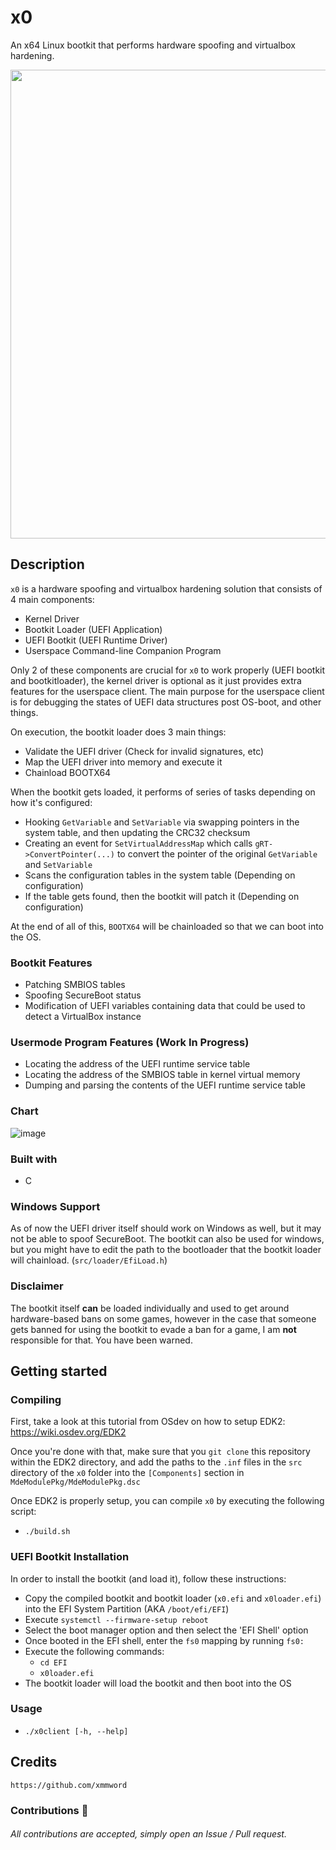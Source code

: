 # x0
An x64 Linux bootkit that performs hardware spoofing and virtualbox hardening.

<div align="center">
    <img src=https://user-images.githubusercontent.com/105472509/207756908-b8fd715f-268a-4e44-8513-df881cc90d39.png width="750px"><br>
</div>

## Description
`x0` is a hardware spoofing and virtualbox hardening solution that consists of 4 main components:
- Kernel Driver
- Bootkit Loader (UEFI Application)
- UEFI Bootkit (UEFI Runtime Driver)
- Userspace Command-line Companion Program

Only 2 of these components are crucial for `x0` to work properly (UEFI bootkit and bootkitloader), the kernel driver is optional as it just provides extra features for the userspace client. The main purpose for the userspace client is for debugging the states of UEFI data structures post OS-boot, and other things.

On execution, the bootkit loader does 3 main things:
- Validate the UEFI driver (Check for invalid signatures, etc)
- Map the UEFI driver into memory and execute it
- Chainload BOOTX64

When the bootkit gets loaded, it performs of series of tasks depending on how it's configured:
- Hooking `GetVariable` and `SetVariable` via swapping pointers in the system table, and then updating the CRC32 checksum
- Creating an event for `SetVirtualAddressMap` which calls `gRT->ConvertPointer(...)` to convert the pointer of the original `GetVariable` and `SetVariable`
- Scans the configuration tables in the system table    (Depending on configuration)
- If the table gets found, then the bootkit will patch it (Depending on configuration)

At the end of all of this, `BOOTX64` will be chainloaded so that we can boot into the OS.

### Bootkit Features
- Patching SMBIOS tables
- Spoofing SecureBoot status
- Modification of UEFI variables containing data that could be used to detect a VirtualBox instance

### Usermode Program Features (Work In Progress)
- Locating the address of the UEFI runtime service table
- Locating the address of the SMBIOS table in kernel virtual memory
- Dumping and parsing the contents of the UEFI runtime service table

### Chart
![image](https://user-images.githubusercontent.com/105472509/205988550-80a6d34f-fdde-4a12-aa56-af762e9e353e.png)

### Built with
- C

### Windows Support
As of now the UEFI driver itself should work on Windows as well, but it may not be able to spoof SecureBoot. The bootkit can also be used for windows, but you might have to edit the path to the bootloader that the bootkit loader will chainload. (`src/loader/EfiLoad.h`)

### Disclaimer
The bootkit itself **can** be loaded individually and used to get around hardware-based bans on some games, however in the case that someone gets banned for using the bootkit to evade a ban for a game, I am **not** responsible for that. You have been warned.

## Getting started
### Compiling
First, take a look at this tutorial from OSdev on how to setup EDK2: https://wiki.osdev.org/EDK2

Once you're done with that, make sure that you `git clone` this repository within the EDK2 directory, and add
the paths to the `.inf` files in the `src` directory of the `x0` folder into the `[Components]` section in `MdeModulePkg/MdeModulePkg.dsc`

Once EDK2 is properly setup, you can compile `x0` by executing the following script:
- `./build.sh`

### UEFI Bootkit Installation
In order to install the bootkit (and load it), follow these instructions:
- Copy the compiled bootkit and bootkit loader (`x0.efi` and `x0loader.efi`) into the EFI System Partition (AKA `/boot/efi/EFI`)
- Execute `systemctl --firmware-setup reboot`
- Select the boot manager option and then select the 'EFI Shell' option
- Once booted in the EFI shell, enter the `fs0` mapping by running `fs0:`
- Execute the following commands:
    * `cd EFI`
    * `x0loader.efi`
- The bootkit loader will load the bootkit and then boot into the OS

### Usage
- `./x0client [-h, --help]`

## Credits
```
https://github.com/xmmword
```
### Contributions 🎉
###### All contributions are accepted, simply open an Issue / Pull request.
